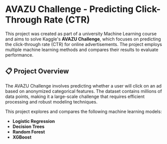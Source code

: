 # AVAZU Challenge - Predicting Click-Through Rate (CTR)

This project was created as part of a university Machine Learning course and aims to solve Kaggle's **AVAZU Challenge**, which focuses on predicting the click-through rate (CTR) for online advertisements. The project employs multiple machine learning methods and compares their results to evaluate performance.

## 📋 Project Overview

The AVAZU Challenge involves predicting whether a user will click on an ad based on anonymized categorical features. The dataset contains millions of data points, making it a large-scale challenge that requires efficient processing and robust modeling techniques.

This project explores and compares the following machine learning models:
- **Logistic Regression**
- **Decision Trees**
- **Random Forest**
- **XGBoost**

